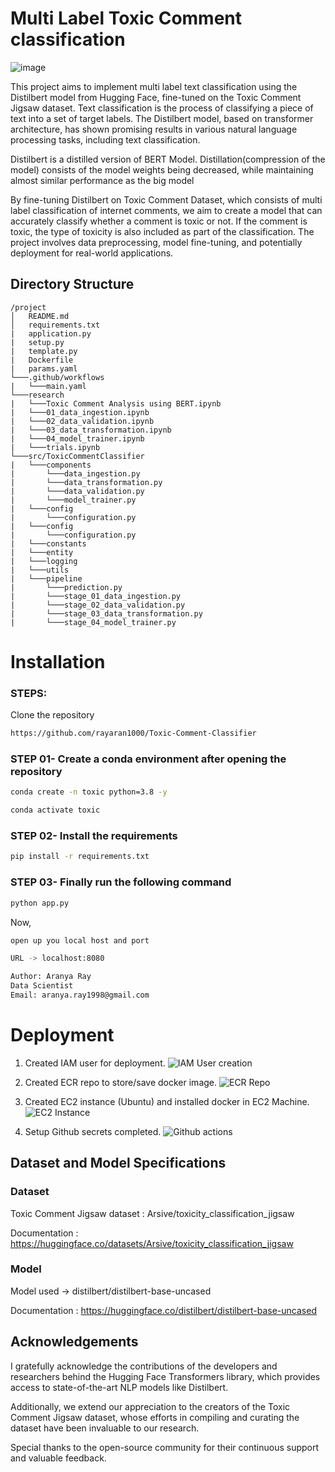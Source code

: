 
# Multi Label Toxic Comment classification

![image](https://miro.medium.com/v2/resize:fit:720/format:webp/1*PIs25RW-zFYGalzlzgdI9A.jpeg)


This project aims to implement multi label text classification using the Distilbert model from Hugging Face, fine-tuned on the Toxic Comment Jigsaw dataset. Text classification is the process of classifying a piece of text into a set of target labels. The Distilbert model, based on transformer architecture, has shown promising results in various natural language processing tasks, including text classification.

Distilbert is a distilled version of BERT Model. Distillation(compression of the model) consists of the model weights being decreased, while maintaining almost similar performance as the big model

By fine-tuning Distilbert on Toxic Comment Dataset, which consists of multi label classification of internet comments, we aim to create a model that can accurately classify whether a comment is toxic or not. If the comment is toxic, the type of toxicity is also included as part of the classification. The project involves data preprocessing, model fine-tuning, and potentially deployment for real-world applications.


## Directory Structure

```plaintext
/project
│   README.md
│   requirements.txt
|   application.py
|   setup.py
|   template.py
|   Dockerfile
|   params.yaml
└───.github/workflows
|   └───main.yaml
└───research
|   └───Toxic Comment Analysis using BERT.ipynb
|   └───01_data_ingestion.ipynb
|   └───02_data_validation.ipynb
|   └───03_data_transformation.ipynb
|   └───04_model_trainer.ipynb 
|   └───trials.ipynb 
└───src/ToxicCommentClassifier
|   └───components
|       └───data_ingestion.py
|       └───data_transformation.py
|       └───data_validation.py
|       └───model_trainer.py
|   └───config
|       └───configuration.py
|   └───config
|       └───configuration.py
|   └───constants
|   └───entity
|   └───logging
|   └───utils
|   └───pipeline
|       └───prediction.py
|       └───stage_01_data_ingestion.py
|       └───stage_02_data_validation.py
|       └───stage_03_data_transformation.py
|       └───stage_04_model_trainer.py

```

# Installation
### STEPS:

Clone the repository

```bash
https://github.com/rayaran1000/Toxic-Comment-Classifier
```
### STEP 01- Create a conda environment after opening the repository

```bash
conda create -n toxic python=3.8 -y
```

```bash
conda activate toxic
```


### STEP 02- Install the requirements
```bash
pip install -r requirements.txt
```

### STEP 03- Finally run the following command
```bash
python app.py
```

Now,
```bash
open up you local host and port 

URL -> localhost:8080
```


```bash
Author: Aranya Ray
Data Scientist
Email: aranya.ray1998@gmail.com

```




    
# Deployment

1. Created IAM user for deployment.
![IAM User creation](https://github.com/rayaran1000/Toxic-Comment-Classifier/assets/122597408/443b4b2d-bce2-45c7-8b12-5344a8236a81)
2. Created ECR repo to store/save docker image.
![ECR Repo](https://github.com/rayaran1000/Toxic-Comment-Classifier/assets/122597408/de1e2441-8f88-4d87-a46a-e854fbac948d)

3. Created EC2 instance (Ubuntu) and installed docker in EC2 Machine.
![EC2 Instance](https://github.com/rayaran1000/Toxic-Comment-Classifier/assets/122597408/0c51549f-ec00-49e9-a056-0bd1d46e727f)

4. Setup Github secrets completed.
![Github actions](https://github.com/rayaran1000/Toxic-Comment-Classifier/assets/122597408/7be05650-8438-468d-9c66-d64064927d23)

## Dataset and Model Specifications

### Dataset 
Toxic Comment Jigsaw dataset : Arsive/toxicity_classification_jigsaw

Documentation : https://huggingface.co/datasets/Arsive/toxicity_classification_jigsaw

### Model
Model used -> distilbert/distilbert-base-uncased

Documentation : https://huggingface.co/distilbert/distilbert-base-uncased
## Acknowledgements

I gratefully acknowledge the contributions of the developers and researchers behind the Hugging Face Transformers library, which provides access to state-of-the-art NLP models like Distilbert. 

Additionally, we extend our appreciation to the creators of the Toxic Comment Jigsaw dataset, whose efforts in compiling and curating the dataset have been invaluable to our research. 

Special thanks to the open-source community for their continuous support and valuable feedback.

